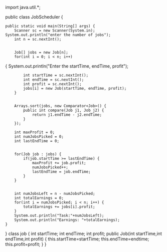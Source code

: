 import java.util.*;

public class JobScheduler {
    
    public static void main(String[] args) {
        Scanner sc = new Scanner(System.in);
	System.out.println("enter the number of jobs");
        int n = sc.nextInt(); 
        
        
        Job[] jobs = new Job[n];
        for(int i = 0; i < n; i++) 
{
         System.out.println("Enter the startTime, endTime, profit");

            int startTime = sc.nextInt();
            int endTime = sc.nextInt();
            int profit = sc.nextInt();
            jobs[i] = new Job(startTime, endTime, profit);
        }
        
        
        Arrays.sort(jobs, new Comparator<Job>() {
            public int compare(Job j1, Job j2) {
                return j1.endTime - j2.endTime;
            }
        });
        
        int maxProfit = 0;
        int numJobsPicked = 0;
        int lastEndTime = 0;
        
       
        for(Job job : jobs) {
            if(job.startTime >= lastEndTime) {
                maxProfit += job.profit;
                numJobsPicked++;
                lastEndTime = job.endTime;
            }
        }
        
  
        int numJobsLeft = n - numJobsPicked;
        int totalEarnings = 0;
        for(int i = numJobsPicked; i < n; i++) {
            totalEarnings += jobs[i].profit;
        }
        System.out.println("Task:"+numJobsLeft);
        System.out.println("Earnings: "+totalEarnings);
    }
}
class job
{
int startTime;
int endTime;
int profit;
public Job(int startTime,int endTime,int profit)
{
this.startTime=startTime;
this.endTime=endtime;
this.profit=profit;
}
}
